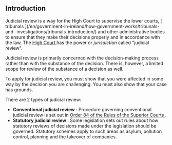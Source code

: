 ##  Introduction

Judicial review is a way for the High Court to supervise the lower courts, [
tribunals ](/en/government-in-ireland/how-government-works/tribunals-and-
investigations/tribunals-introduction/) and other administrative bodies to
ensure that they make their decisions properly and in accordance with the law.
The [ High Court ](/en/justice/courts-system/high-court/) has the power or
_jurisdiction_ called "judicial review".

Judicial review is primarily concerned with the decision-making process rather
than with the substance of the decision. There is, however, a limited scope
for review of the substance of a decision as well.

To apply for judicial review, you must show that you were affected in some way
by the decision you are challenging. You must also show that your case has
grounds.

There are 2 types of judicial review:

  * **Conventional judicial review** : Procedure governing conventional judicial review is set out in [ Order 84 of the Rules of the Superior Courts ](http://www.courts.ie/rules.nsf/8652fb610b0b37a980256db700399507/a53b0f76ffc6c5b780256d2b0046b3dc?OpenDocument) . 
  * **Statutory judicial review** : Some legislation sets out rules about how statutory reviews of decisions made under the legislation should be governed. Statutory schemes apply to such areas as asylum, pollution control, planning and the takeover of companies. 
